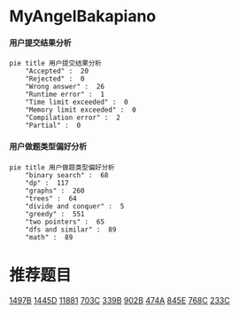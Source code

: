 # MyAngelBakapiano

<!-- tabs:start -->



#### **用户提交结果分析**

```mermaid
pie title 用户提交结果分析
    "Accepted" :  20
    "Rejected" :  0
    "Wrong answer" :  26
    "Runtime error" :  1
    "Time limit exceeded" :  0
    "Memory limit exceeded" :  0
    "Compilation error" :  2
    "Partial" :  0
```

#### **用户做题类型偏好分析**

```mermaid
pie title 用户做题类型偏好分析
    "binary search" :  68
    "dp" :  117
    "graphs" :  260
    "trees" :  64
    "divide and conquer" :  5
    "greedy" :  551
    "two pointers" :  65
    "dfs and similar" :  89
    "math" :  89
```



<!-- tabs:end -->
# 推荐题目
[1497B](https://codeforces.com/contest/1497/problem/B)
[1445D](https://codeforces.com/contest/1445/problem/D)
[11881](https://codeforces.com/contest/1188/problem/1)
[703C](https://codeforces.com/contest/703/problem/C)
[339B](https://codeforces.com/contest/339/problem/B)
[902B](https://codeforces.com/contest/902/problem/B)
[474A](https://codeforces.com/contest/474/problem/A)
[845E](https://codeforces.com/contest/845/problem/E)
[768C](https://codeforces.com/contest/768/problem/C)
[233C](https://codeforces.com/contest/233/problem/C)
